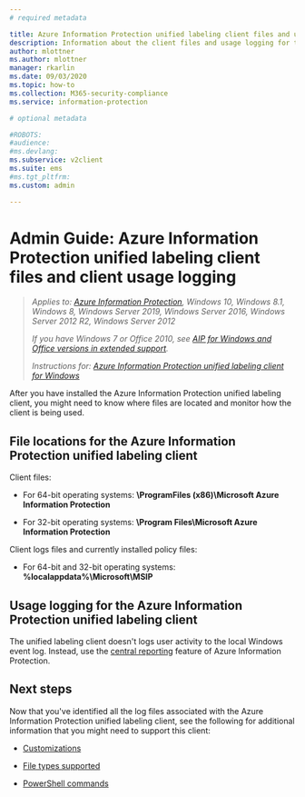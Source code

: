 ```yaml
---
# required metadata

title: Azure Information Protection unified labeling client files and usage logging
description: Information about the client files and usage logging for the Azure Information Protection unified labeling client for Windows.
author: mlottner
ms.author: mlottner
manager: rkarlin
ms.date: 09/03/2020
ms.topic: how-to
ms.collection: M365-security-compliance
ms.service: information-protection

# optional metadata

#ROBOTS:
#audience:
#ms.devlang:
ms.subservice: v2client
ms.suite: ems
#ms.tgt_pltfrm:
ms.custom: admin

---
```



# Admin Guide: Azure Information Protection unified labeling client files and client usage logging

>*Applies to: [Azure Information Protection](https://azure.microsoft.com/pricing/details/information-protection), Windows 10, Windows 8.1, Windows 8, Windows Server 2019, Windows Server 2016, Windows Server 2012 R2, Windows Server 2012*
>
>*If you have Windows 7 or Office 2010, see [AIP for Windows and Office versions in extended support](../known-issues.md#aip-for-windows-and-office-versions-in-extended-support).*
>
> *Instructions for: [Azure Information Protection unified labeling client for Windows](../faqs.md#whats-the-difference-between-the-azure-information-protection-classic-and-unified-labeling-clients)*

After you have installed the Azure Information Protection unified labeling client, you might need to know where files are located and monitor how the client is being used.

## File locations for the Azure Information Protection unified labeling client

Client files:    

- For 64-bit operating systems: **\ProgramFiles (x86)\Microsoft Azure Information Protection**

- For 32-bit operating systems: **\Program Files\Microsoft Azure Information Protection**

Client logs files and currently installed policy files:

- For 64-bit and 32-bit operating systems: **%localappdata%\Microsoft\MSIP**


## Usage logging for the Azure Information Protection unified labeling client

The unified labeling client doesn't logs user activity to the local Windows event log. Instead, use the [central reporting](../reports-aip.md) feature of Azure Information Protection. 


## Next steps
Now that you've identified all the log files associated with the Azure Information Protection unified labeling client, see the following for additional information that you might need to support this client:

- [Customizations](clientv2-admin-guide-customizations.md)

- [File types supported](clientv2-admin-guide-file-types.md)

- [PowerShell commands](clientv2-admin-guide-powershell.md)

